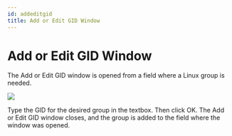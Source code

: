 ```yaml
---
id: addeditgid
title: Add or Edit GID Window
---
```


# Add or Edit GID Window

The Add or Edit GID window is opened from a field where a Linux group is needed.

![](/img/activitymonitor/admin/AddorEditGIDWindow.png)

Type the GID for the desired group in the textbox. Then click OK. The Add or Edit GID window closes, and the group is added to the field where the window was opened.